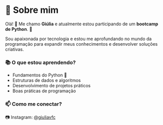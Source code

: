 # 🚀 Sobre mim

Olá! 👋 Me chamo **Giúlia** e atualmente estou participando de um **bootcamp de Python**. 🚀  

Sou apaixonada por tecnologia e estou me aprofundando no mundo da programação para expandir meus conhecimentos e desenvolver soluções criativas.  

### 📚 O que estou aprendendo?
- Fundamentos do Python 🐍  
- Estruturas de dados e algoritmos  
- Desenvolvimento de projetos práticos  
- Boas práticas de programação  

### 📫 Como me conectar?
📷 Instagram: [@giuliavfc](https://www.instagram.com/giuliavfc?igsh=eGNmeXR4Z2hhZWUz)  
